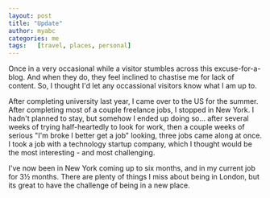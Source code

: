 ```yaml
---
layout: post
title: "Update"
author: myabc
categories: me
tags:   [travel, places, personal]
---
```



Once in a very occasional while a visitor stumbles across this excuse-for-a-blog. And when they do, they feel inclined to chastise me for lack of content. So, I thought I'd let any occassional visitors know what I am up to.

After completing university last year, I came over to the US for the summer. After completing most of a couple freelance jobs, I stopped in New York. I hadn't planned to stay, but somehow I ended up doing so... after several weeks of trying half-heartedly to look for work, then a couple weeks of serious "I'm broke I better get a job" looking, three jobs came along at once. I took a job with a technology startup company, which I thought would be the most interesting - and most challenging.

I've now been in New York coming up to six months, and in my current job for 3½ months. There are plenty of things I miss about being in London, but its great to have the challenge of being in a new place.
